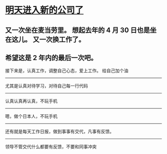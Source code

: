# [明天进入新的公司了](https://github.com/yihong0618/gitblog/issues/58)

又一次坐在麦当劳里。
想起去年的 4 月 30 日也是坐在这儿。
又一次换工作了。
---
希望这是 2 年内的最后一次吧。
---
接下来是，认真工作，调整自己心态，爱上工作。
给自己加个油

---

尤其是认真对待学习，对待自己每一行代码

---

认真认真再认真，不玩手机

---

嗯，做个日本人，不玩手机

---

还有就是每天工作日报，做到事事有交代，凡事有反馈。

---

领导不管交代什么都要有反馈，不要和同事冲突